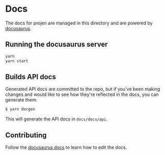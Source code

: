 # Docs

The docs for projen are managed in this directory and are powered by [docusaurus](https://docusaurus.io/).


## Running the docusaurus server

```bash
yarn
yarn start
```

## Builds API docs

Generated API docs are committed to the repo, but if you've been making changes and would like to see how they're
reflected in the docs, you can generate them:

```bash
$ yarn docgen
```

This will generate the API docs in `docs/docs/api`.

## Contributing

Follow the [docusaurus docs](https://docusaurus.io/docs/en/navigation) to learn how to edit the docs.
